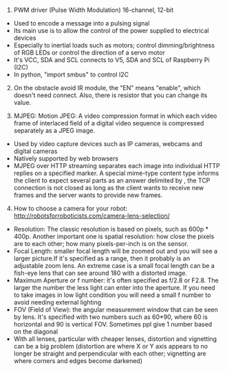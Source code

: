 1. PWM driver (Pulse Width Modulation) 16-channel, 12-bit
  - Used to encode a message into a pulsing signal  
  - Its main use is to allow the control of the power supplied to electrical devices  
  - Especially to inertial loads such as motors; control dimming/brightness of RGB LEDs or control the direction of a servo motor  
  - It's VCC, SDA and SCL connects to V5, SDA and SCL of Raspberry Pi (I2C)   
  - In python, "import smbus" to control I2C

2. On the obstacle avoid IR module, the "EN" means "enable", which doesn't need connect. Also, there is resistor that you can change its value.

3. MJPEG: Motion JPEG: A video compression format in which each video frame of interlaced field of a digital video sequence is compressed separately as a JPEG image.
  - Used by video capture devices such as IP cameras, webcams and digital cameras  
  - Natively supported by web browsers  
  - MJPEG over HTTP streaming separates each image into individual HTTP replies on a specified marker. A special mime-type content type informs the client to expect several parts as an answer delimited by <boundary-name>, the TCP connection is not closed as long as the client wants to receive new frames and the server wants to provide new frames.

4. How to choose a camera for your robot: http://robotsforroboticists.com/camera-lens-selection/
  - Resolution: The classic resolution is based on pixels, such as 600p * 400p. Another important one is spatial resolution: how close the pixels are to each other; how many pixels-per-inch is on the sensor.  
  - Focal Length: smaller focal length will be zoomed out and you will see a larger picture.If it's specified as a range, then it probably is an adjustable zoom lens. An extreme case is a small focal length can be a fish-eye lens that can see around 180 with a distorted image.  
  - Maximum Aperture or f number: it's often specified as f/2.8 or F2.8. The larger the number the less light can enter into the aperture. If you need to take images in low light condition you will need a small f number to avoid needing external lighting  
  - FOV (Field of View): the angular measurement window that can be seen by lens. It's specified with two numbers such as 60\*90, where 60 is horizontal and 90 is vertical FOV. Sometimes ppl give 1 number based on the diagonal  
  - With all lenses, particular with cheaper lenses, distortion and vignetting can be a big problem (distortion are where X or Y axis appears to no longer be straight and perpendicular with each other; vignetting are where corners and edges become darkened)  
